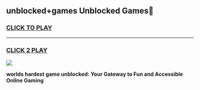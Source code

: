 
## unblocked+games Unblocked Games👋
<h3>
<a href="https://premium.freeplayer.one?title=unblocked+games&ref=16F">CLICK TO PLAY</a></h3>
<hr>

<h3>
<a href="https://premium.freeplayer.one?title=unblocked+games&ref=16F">CLICK 2 PLAY</a>
  
</h3>

<a href="https://premium.freeplayer.one?title=unblocked+games&ref=16F/"><img src="https://clearcache.store/games.png"></a>


**worlds hardest game unblocked: Your Gateway to Fun and Accessible Online Gaming**
